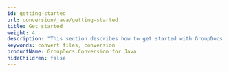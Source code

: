 ```yaml
---
id: getting-started
url: conversion/java/getting-started
title: Get started
weight: 4
description: "This section describes how to get started with GroupDocs.Conversion for Java library to convert files"
keywords: convert files, conversion
productName: GroupDocs.Conversion for Java
hideChildren: false
---
```

<!--
This section provides an introduction to GroupDocs.Conversion fundamentals. For users new to GroupDocs.Conversion, this is the fastest way to learn the basic requirements and capabilities and get started with using the product.

To find out more about GroupDocs.Conversion, navigate to the appropriate section:  -->

